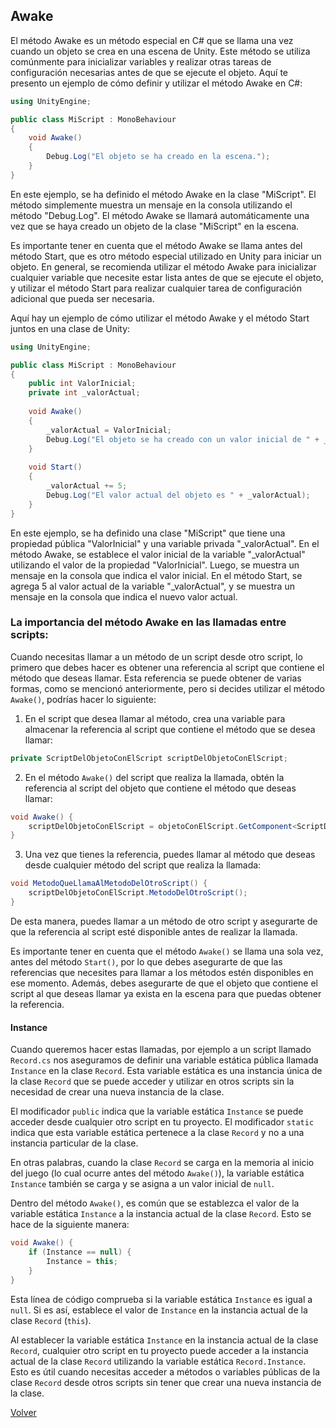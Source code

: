 ## Awake

El método Awake es un método especial en C# que se llama una vez cuando un objeto se crea en una escena de Unity. Este método se utiliza comúnmente para inicializar variables y realizar otras tareas de configuración necesarias antes de que se ejecute el objeto. Aquí te presento un ejemplo de cómo definir y utilizar el método Awake en C#:

```csharp
using UnityEngine;

public class MiScript : MonoBehaviour
{
    void Awake()
    {
        Debug.Log("El objeto se ha creado en la escena.");
    }
}
```

En este ejemplo, se ha definido el método Awake en la clase "MiScript". El método simplemente muestra un mensaje en la consola utilizando el método "Debug.Log". El método Awake se llamará automáticamente una vez que se haya creado un objeto de la clase "MiScript" en la escena.

Es importante tener en cuenta que el método Awake se llama antes del método Start, que es otro método especial utilizado en Unity para iniciar un objeto. En general, se recomienda utilizar el método Awake para inicializar cualquier variable que necesite estar lista antes de que se ejecute el objeto, y utilizar el método Start para realizar cualquier tarea de configuración adicional que pueda ser necesaria.

Aquí hay un ejemplo de cómo utilizar el método Awake y el método Start juntos en una clase de Unity:

```csharp
using UnityEngine;

public class MiScript : MonoBehaviour
{
    public int ValorInicial;
    private int _valorActual;
    
    void Awake()
    {
        _valorActual = ValorInicial;
        Debug.Log("El objeto se ha creado con un valor inicial de " + _valorActual);
    }
    
    void Start()
    {
        _valorActual += 5;
        Debug.Log("El valor actual del objeto es " + _valorActual);
    }
}
```

En este ejemplo, se ha definido una clase "MiScript" que tiene una propiedad pública "ValorInicial" y una variable privada "_valorActual". En el método Awake, se establece el valor inicial de la variable "_valorActual" utilizando el valor de la propiedad "ValorInicial". Luego, se muestra un mensaje en la consola que indica el valor inicial. En el método Start, se agrega 5 al valor actual de la variable "_valorActual", y se muestra un mensaje en la consola que indica el nuevo valor actual.

### La importancia del método Awake en las llamadas entre scripts:

Cuando necesitas llamar a un método de un script desde otro script, lo primero que debes hacer es obtener una referencia al script que contiene el método que deseas llamar. Esta referencia se puede obtener de varias formas, como se mencionó anteriormente, pero si decides utilizar el método `Awake()`, podrías hacer lo siguiente:

1. En el script que desea llamar al método, crea una variable para almacenar la referencia al script que contiene el método que se desea llamar:

```csharp
private ScriptDelObjetoConElScript scriptDelObjetoConElScript;
```

2. En el método `Awake()` del script que realiza la llamada, obtén la referencia al script del objeto que contiene el método que deseas llamar:

```csharp
void Awake() {
    scriptDelObjetoConElScript = objetoConElScript.GetComponent<ScriptDelObjetoConElScript>();
}
```

3. Una vez que tienes la referencia, puedes llamar al método que deseas desde cualquier método del script que realiza la llamada:

```csharp
void MetodoQueLlamaAlMetodoDelOtroScript() {
    scriptDelObjetoConElScript.MetodoDelOtroScript();
}
```

De esta manera, puedes llamar a un método de otro script y asegurarte de que la referencia al script esté disponible antes de realizar la llamada.

Es importante tener en cuenta que el método `Awake()` se llama una sola vez, antes del método `Start()`, por lo que debes asegurarte de que las referencias que necesites para llamar a los métodos estén disponibles en ese momento. Además, debes asegurarte de que el objeto que contiene el script al que deseas llamar ya exista en la escena para que puedas obtener la referencia.

#### Instance

Cuando queremos hacer estas llamadas, por ejemplo a un script llamado `Record.cs` nos aseguramos de definir una variable estática pública llamada `Instance` en la clase `Record`. Esta variable estática es una instancia única de la clase `Record` que se puede acceder y utilizar en otros scripts sin la necesidad de crear una nueva instancia de la clase.

El modificador `public` indica que la variable estática `Instance` se puede acceder desde cualquier otro script en tu proyecto. El modificador `static` indica que esta variable estática pertenece a la clase `Record` y no a una instancia particular de la clase.

En otras palabras, cuando la clase `Record` se carga en la memoria al inicio del juego (lo cual ocurre antes del método `Awake()`), la variable estática `Instance` también se carga y se asigna a un valor inicial de `null`.

Dentro del método `Awake()`, es común que se establezca el valor de la variable estática `Instance` a la instancia actual de la clase `Record`. Esto se hace de la siguiente manera:

```csharp
void Awake() {
    if (Instance == null) {
        Instance = this;
    }
}
```

Esta línea de código comprueba si la variable estática `Instance` es igual a `null`. Si es así, establece el valor de `Instance` en la instancia actual de la clase `Record` (`this`).

Al establecer la variable estática `Instance` en la instancia actual de la clase `Record`, cualquier otro script en tu proyecto puede acceder a la instancia actual de la clase `Record` utilizando la variable estática `Record.Instance`. Esto es útil cuando necesitas acceder a métodos o variables públicas de la clase `Record` desde otros scripts sin tener que crear una nueva instancia de la clase.

[Volver](Indice.md)